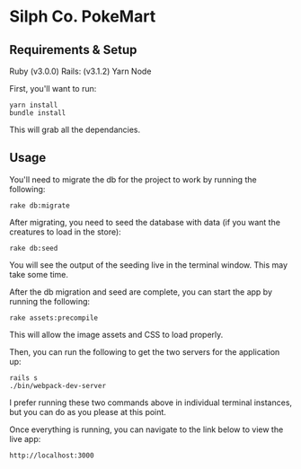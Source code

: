 # Silph Co. PokeMart

## Requirements & Setup

Ruby (v3.0.0)
Rails: (v3.1.2)
Yarn
Node

First, you'll want to run:

```
yarn install
bundle install
```

This will grab all the dependancies.

## Usage

You'll need to migrate the db for the project to work by running the following:

```
rake db:migrate
```

After migrating, you need to seed the database with data (if you want the creatures to load in the store):

```
rake db:seed
```

You will see the output of the seeding live in the terminal window. This may take some time.

After the db migration and seed are complete, you can start the app by running the following:

```
rake assets:precompile
```

This will allow the image assets and CSS to load properly.

Then, you can run the following to get the two servers for the application up:

```
rails s
./bin/webpack-dev-server
```

I prefer running these two commands above in individual terminal instances, but you can do as you please at this point.

Once everything is running, you can navigate to the link below to view the live app:

```
http://localhost:3000
```
